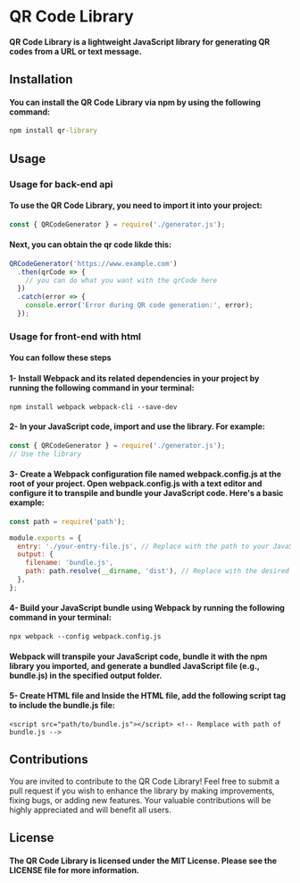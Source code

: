 # QR Code Library
#### QR Code Library is a lightweight JavaScript library for generating QR codes from a URL or text message.

## Installation
#### You can install the QR Code Library via npm by using the following command:
```cmd
npm install qr-library
```

## Usage
### Usage for back-end api
#### To use the QR Code Library, you need to import it into your project:
```javascript
const { QRCodeGenerator } = require('./generator.js');
```
#### Next, you can obtain the qr code likde this:
```javascript
QRCodeGenerator('https://www.example.com')
  .then(qrCode => {
    // you can do what you want with the qrCode here
  })
  .catch(error => {
    console.error('Error during QR code generation:', error);
  });
```

### Usage for front-end with html
#### You can follow these steps
#### 1- Install Webpack and its related dependencies in your project by running the following command in your terminal:
```shell
npm install webpack webpack-cli --save-dev
```
#### 2- In your JavaScript code, import and use the library. For example:
```javascript
const { QRCodeGenerator } = require('./generator.js');
// Use the library
```
#### 3- Create a Webpack configuration file named webpack.config.js at the root of your project. Open webpack.config.js with a text editor and configure it to transpile and bundle your JavaScript code. Here's a basic example:
```javascript
const path = require('path');

module.exports = {
  entry: './your-entry-file.js', // Replace with the path to your JavaScript entry file
  output: {
    filename: 'bundle.js',
    path: path.resolve(__dirname, 'dist'), // Replace with the desired output folder for the bundle
  },
};
```
#### 4- Build your JavaScript bundle using Webpack by running the following command in your terminal:
```shell
npx webpack --config webpack.config.js
```
#### Webpack will transpile your JavaScript code, bundle it with the npm library you imported, and generate a bundled JavaScript file (e.g., bundle.js) in the specified output folder.

#### 5- Create HTML file and Inside the HTML file, add the following script tag to include the bundle.js file:
```script
<script src="path/to/bundle.js"></script> <!-- Remplace with path of bundle.js -->
```
## Contributions
You are invited to contribute to the QR Code Library! Feel free to submit a pull request if you wish to enhance the library by making improvements, fixing bugs, or adding new features. Your valuable contributions will be highly appreciated and will benefit all users.

## License
#### The QR Code Library is licensed under the MIT License. Please see the LICENSE file for more information.
